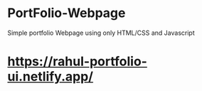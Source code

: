 # PortFolio-Webpage 
Simple portfolio Webpage using only HTML/CSS and Javascript

# https://rahul-portfolio-ui.netlify.app/
